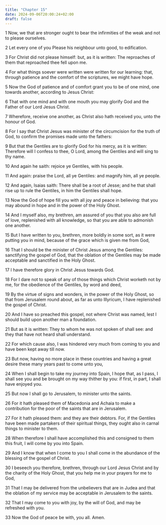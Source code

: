 ```yaml
---
title: "Chapter 15"
date: 2024-09-06T20:00:24+02:00
draft: false
---
```



1 Now, we that are stronger ought to bear the infirmities of the weak and not to please ourselves.

2 Let every one of you Please his neighbour unto good, to edification.

3 For Christ did not please himself: but, as it is written: The reproaches of them that reproached thee fell upon me.

4 For what things soever were written were written for our learning: that, through patience and the comfort of the scriptures, we might have hope.

5 Now the God of patience and of comfort grant you to be of one mind, one towards another, according to Jesus Christ:

6 That with one mind and with one mouth you may glorify God and the Father of our Lord Jesus Christ.

7 Wherefore, receive one another, as Christ also hath received you, unto the honour of God.

8 For I say that Christ Jesus was minister of the circumcision for the truth of God, to confirm the promises made unto the fathers:

9 But that the Gentiles are to glorify God for his mercy, as it is written: Therefore will I confess to thee, O Lord, among the Gentiles and will sing to thy name.

10 And again he saith: rejoice ye Gentiles, with his people.

11 And again: praise the Lord, all ye Gentiles: and magnify him, all ye people.

12 And again, Isaias saith: There shall be a root of Jesse; and he that shall rise up to rule the Gentiles, in him the Gentiles shall hope.

13 Now the God of hope fill you with all joy and peace in believing: that you may abound in hope and in the power of the Holy Ghost.

14 And I myself also, my brethren, am assured of you that you also are full of love, replenished with all knowledge, so that you are able to admonish one another.

15 But I have written to you, brethren, more boldly in some sort, as it were putting you in mind, because of the grace which is given me from God,

16 That I should be the minister of Christ Jesus among the Gentiles: sanctifying the gospel of God, that the oblation of the Gentiles may be made acceptable and sanctified in the Holy Ghost.

17 I have therefore glory in Christ Jesus towards God.

18 For I dare not to speak of any of those things which Christ worketh not by me, for the obedience of the Gentiles, by word and deed,

19 By the virtue of signs and wonders, in the power of the Holy Ghost, so that from Jerusalem round about, as far as unto Illyricum, I have replenished the gospel of Christ.

20 And I have so preached this gospel, not where Christ was named, lest I should build upon another man a foundation.

21 But as it is written: They to whom he was not spoken of shall see: and they that have not heard shall understand.

22 For which cause also, I was hindered very much from coming to you and have been kept away till now.

23 But now, having no more place in these countries and having a great desire these many years past to come unto you,

24 When I shall begin to take my journey into Spain, I hope that, as I pass, I shall see you and be brought on my way thither by you: if first, in part, I shall have enjoyed you.

25 But now I shall go to Jerusalem, to minister unto the saints.

26 For it hath pleased them of Macedonia and Achaia to make a contribution for the poor of the saints that are in Jerusalem.

27 For it hath pleased them: and they are their debtors. For, if the Gentiles have been made partakers of their spiritual things, they ought also in carnal things to minister to them.

28 When therefore I shall have accomplished this and consigned to them this fruit, I will come by you into Spain.

29 And I know that when I come to you I shall come in the abundance of the blessing of the gospel of Christ.

30 I beseech you therefore, brethren, through our Lord Jesus Christ and by the charity of the Holy Ghost, that you help me in your prayers for me to God,

31 That I may be delivered from the unbelievers that are in Judea and that the oblation of my service may be acceptable in Jerusalem to the saints.

32 That I may come to you with joy, by the will of God, and may be refreshed with you.

33 Now the God of peace be with, you all. Amen.

